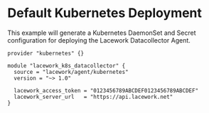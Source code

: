 # Default Kubernetes Deployment

This example will generate a Kubernetes DaemonSet and Secret configuration for deploying the Lacework Datacollector Agent.

```hcl
provider "kubernetes" {}

module "lacework_k8s_datacollector" {
  source = "lacework/agent/kubernetes"
  version = "~> 1.0"

  lacework_access_token = "0123456789ABCDEF0123456789ABCDEF"
  lacework_server_url   = "https://api.lacework.net"
}
```
